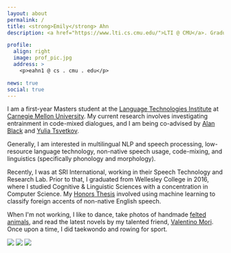 ```yaml
---
layout: about
permalink: /
title: <strong>Emily</strong> Ahn
description: <a href="https://www.lti.cs.cmu.edu/">LTI @ CMU</a>. Graduate student. Language enthusiast.

profile:
  align: right
  image: prof_pic.jpg
  address: >
    <p>eahn1 @ cs . cmu . edu</p>

news: true
social: true
---
```


I am a first-year Masters student at the [Language Technologies Institute](https://www.lti.cs.cmu.edu/) at [Carnegie Mellon University](https://www.cmu.edu/). My current research involves investigating entrainment in code-mixed dialogues, and I am being co-advised by [Alan Black](http://www.cs.cmu.edu/~awb/) and [Yulia Tsvetkov](http://www.cs.cmu.edu/~ytsvetko/). 

Generally, I am interested in multilingual NLP and speech processing, low-resource language technology, non-native speech usage, code-mixing, and linguistics (specifically phonology and morphology).

Recently, I was at SRI International, working in their Speech Technology and Research Lab. Prior to that, I graduated from Wellesley College in 2016, where I studied Cognitive & Linguistic Sciences with a concentration in Computer Science. My [Honors Thesis](https://github.com/wellesleynlp/emilythesis) involved using machine learning to classify foreign accents of non-native English speech.

When I'm not working, I like to dance, take photos of handmade [felted animals](https://www.instagram.com/lintbuddies/), and read the latest novels by my talented friend, [Valentino Mori](https://valentinomori.weebly.com/). Once upon a time, I did taekwondo and rowing for sport.

<div class="img_row">
    <img class="col one first" src="{{ site.baseurl }}/assets/img/korea_coffee.jpg">
    <img class="col one" src="{{ site.baseurl }}/assets/img/yamaha.jpg">
    <img class="col one last" src="{{ site.baseurl }}/assets/img/phipps_eng.jpg">
</div>

<!-- <img src="assets/img/cmu_lti.jpg" height="170">
<img src="assets/img/sf_charlie2.jpg" height="170">
<img src="assets/img/yamaha.jpg" height="170"> -->
